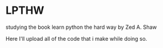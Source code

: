 # LPTHW
studying the book learn python the hard way by Zed A. Shaw

Here I'll upload all of the code that i make while doing so.
